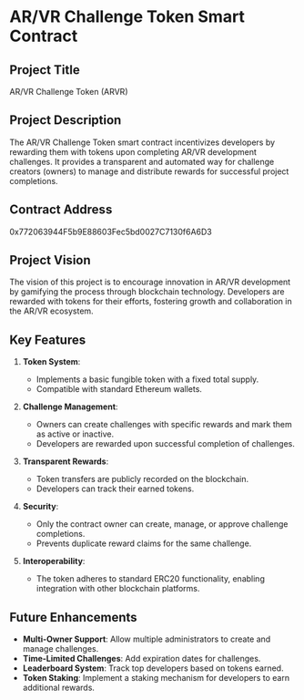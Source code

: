 # AR/VR Challenge Token Smart Contract

## Project Title
AR/VR Challenge Token (ARVR)

## Project Description
The AR/VR Challenge Token smart contract incentivizes developers by rewarding them with tokens upon completing AR/VR development challenges. It provides a transparent and automated way for challenge creators (owners) to manage and distribute rewards for successful project completions.

## Contract Address
0x772063944F5b9E88603Fec5bd0027C7130f6A6D3

## Project Vision
The vision of this project is to encourage innovation in AR/VR development by gamifying the process through blockchain technology. Developers are rewarded with tokens for their efforts, fostering growth and collaboration in the AR/VR ecosystem.

## Key Features
1. **Token System**:
   - Implements a basic fungible token with a fixed total supply.
   - Compatible with standard Ethereum wallets.

2. **Challenge Management**:
   - Owners can create challenges with specific rewards and mark them as active or inactive.
   - Developers are rewarded upon successful completion of challenges.

3. **Transparent Rewards**:
   - Token transfers are publicly recorded on the blockchain.
   - Developers can track their earned tokens.

4. **Security**:
   - Only the contract owner can create, manage, or approve challenge completions.
   - Prevents duplicate reward claims for the same challenge.

5. **Interoperability**:
   - The token adheres to standard ERC20 functionality, enabling integration with other blockchain platforms.

## Future Enhancements
- **Multi-Owner Support**: Allow multiple administrators to create and manage challenges.
- **Time-Limited Challenges**: Add expiration dates for challenges.
- **Leaderboard System**: Track top developers based on tokens earned.
- **Token Staking**: Implement a staking mechanism for developers to earn additional rewards.

